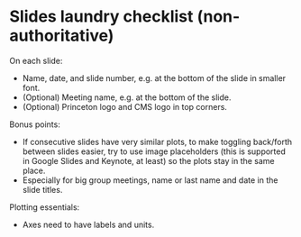 # Slides laundry checklist (non-authoritative)

On each slide:
- Name, date, and slide number, e.g. at the bottom of the slide in smaller font.
- (Optional) Meeting name, e.g. at the bottom of the slide.
- (Optional) Princeton logo and CMS logo in top corners.

Bonus points:
- If consecutive slides have very similar plots, to make toggling back/forth between slides easier, try to use image placeholders (this is supported in Google Slides and Keynote, at least) so the plots stay in the same place.
- Especially for big group meetings, name or last name and date in the slide titles.

Plotting essentials:
- Axes need to have labels and units.